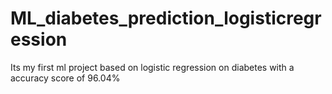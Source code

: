 # ML_diabetes_prediction_logisticregression
Its my first ml project based on logistic regression on diabetes with a accuracy score of 96.04%
